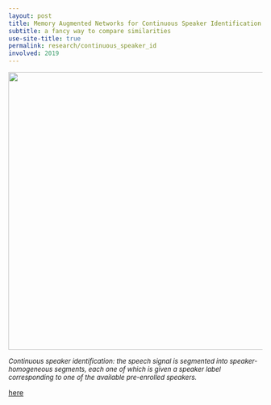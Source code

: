 ```yaml
---
layout: post
title: Memory Augmented Networks for Continuous Speaker Identification
subtitle: a fancy way to compare similarities
use-site-title: true
permalink: research/continuous_speaker_id
involved: 2019
---
```


<p align="center">
  <img src="spk_id.png" width="550">  
</p>
<em><font size="-1">
Continuous speaker identification: the speech signal is segmented into speaker-homogeneous segments, each one of which is given a speaker label corresponding to one of the available pre-enrolled speakers.
</font></em>

[here](https://nikosfl.github.io/work/papers/2020_ICASSP_RMC_MSR.pdf)

<!-- last updated: 2021-11-07 -->
